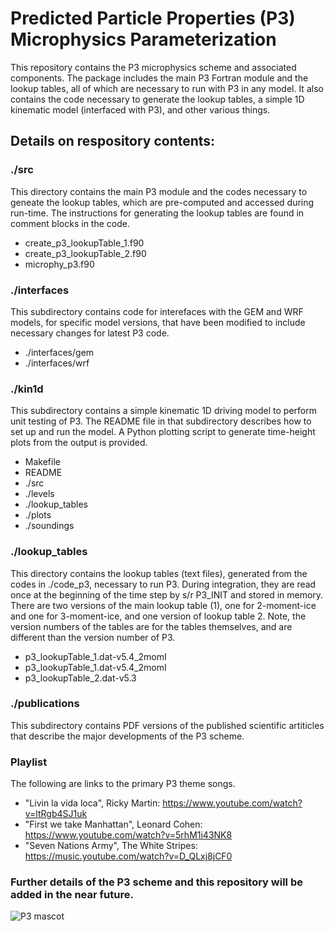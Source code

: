 # Predicted Particle Properties (P3) Microphysics Parameterization

This repository contains the  P3 microphysics scheme and associated components. The package includes the main P3 Fortran module and the lookup tables, all of which are necessary to run with P3 in any model.  It also contains the code necessary to generate the lookup tables, a simple 1D kinematic model (interfaced with P3), and other various things.

## Details on respository contents:

### ./src
This directory contains the main P3 module and the codes necessary to geneate the lookup tables, which are pre-computed and accessed during run-time.  The instructions for generating the lookup tables are found in comment blocks in the code.
- create_p3_lookupTable_1.f90
- create_p3_lookupTable_2.f90
- microphy_p3.f90

### ./interfaces
This subdirectory contains code for interefaces with the GEM and WRF models, for specific model versions, that have been modified to include necessary changes for latest P3 code.
- ./interfaces/gem
- ./interfaces/wrf

### ./kin1d
This subdirectory contains a simple kinematic 1D driving model to perform unit testing of P3.  The README file in that subdirectory describes how to set up and run the model.  A Python plotting script to generate time-height plots from the output is provided.
- Makefile
- README
- ./src
- ./levels
- ./lookup_tables
- ./plots
- ./soundings

### ./lookup_tables
This directory contains the lookup tables (text files), generated from the codes in ./code_p3, necessary to run P3.  During integration, they are read once at the beginning of the time step by s/r P3_INIT and stored in memory.  There are two versions of the main lookup table (1), one for 2-moment-ice and one for 3-moment-ice, and one version of lookup table 2.  Note, the version numbers of the tables are for the tables themselves, and are different than the version number of P3.
- p3_lookupTable_1.dat-v5.4_2momI
- p3_lookupTable_1.dat-v5.4_2momI
- p3_lookupTable_2.dat-v5.3

### ./publications
This subdirectory contains PDF versions of the published scientific artiticles that describe the major developments of the P3 scheme.

### Playlist
The following are links to the primary P3 theme songs.
- "Livin la vida loca", Ricky Martin: https://www.youtube.com/watch?v=ltRgb4SJ1uk
- "First we take Manhattan", Leonard Cohen: https://www.youtube.com/watch?v=5rhM1i43NK8
- "Seven Nations Army", The White Stripes: https://music.youtube.com/watch?v=D_QLxj8jCF0

### Further details of the P3 scheme and this repository will be added in the near future.

![P3 mascot](https://user-images.githubusercontent.com/69904757/181296805-14d4de0c-319e-4a28-8a06-5df6d6ac1725.png)
